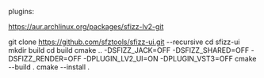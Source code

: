 plugins:

https://aur.archlinux.org/packages/sfizz-lv2-git

git clone https://github.com/sfztools/sfizz-ui.git --recursive
cd sfizz-ui
mkdir build
cd build
cmake .. -DSFIZZ_JACK=OFF -DSFIZZ_SHARED=OFF -DSFIZZ_RENDER=OFF -DPLUGIN_LV2_UI=ON -DPLUGIN_VST3=OFF
cmake --build .
cmake --install .
